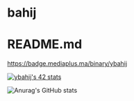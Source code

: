 # bahij

# README.md                              

https://badge.mediaplus.ma/binary/ybahij

[![ybahij's 42 stats](https://badge.mediaplus.ma/binary/ybahij)](https://github.com/oakoudad/badge42)

![Anurag's GitHub stats](https://github-readme-stats.vercel.app/api?username=ybahij&show_icons=true&theme=transparent)
